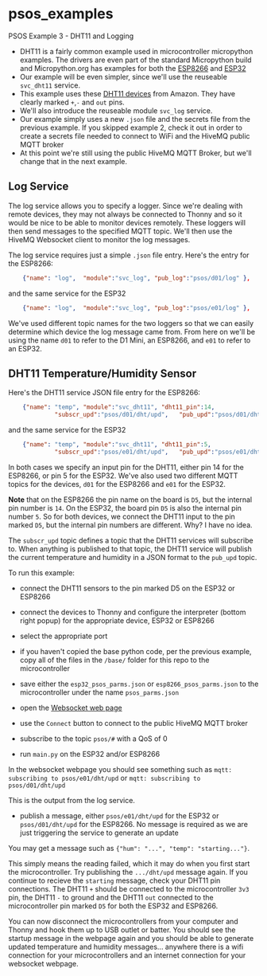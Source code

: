 # psos_examples
PSOS Example 3 - DHT11 and Logging

- DHT11 is a fairly common example used in microcontroller micropython examples. The drivers are even part of the standard Micropython build and Micropython.org has examples for both the [ESP8266](https://docs.micropython.org/en/latest/esp8266/quickref.html#dht-driver) and [ESP32](https://docs.micropython.org/en/latest/esp32/quickref.html#dht-driver)
- Our example will be even simpler, since we'll use the reuseable `svc_dht11` service.
- This example uses these [DHT11 devices](https://www.amazon.com/gp/product/B07WT2HJ4F/) from Amazon. They have clearly marked `+`,`-` and `out` pins.
- We'll also introduce the reuseable module `svc_log` service.
- Our example simply uses a new `.json` file and the secrets file from the previous example. If you skipped example 2, check it out in order to create a secrets file needed to connect to WiFi and the HiveMQ public MQTT broker
- At this point we're still using the public HiveMQ MQTT Broker, but we'll change that in the next example.

## Log Service

The log service allows you to specify a logger. Since we're dealing with remote
devices, they may not always be connected to Thonny and so it would be nice to be
able to monitor devices remotely. These loggers will then send messages to the
specified MQTT topic. We'll then use the HiveMQ Websocket client to monitor the 
log messages. 

The log service requires just a simple `.json` file entry.
Here's the entry for the ESP8266:
```json
    {"name": "log",  "module":"svc_log", "pub_log":"psos/d01/log" },
 ```
and the same service for the ESP32

```json
    {"name": "log",  "module":"svc_log", "pub_log":"psos/e01/log" },
```

We've used different topic names for the two loggers so that we can easily
determine which device the log message came from. From here on we'll be using
the name `d01` to refer to the D1 Mini, an ESP8266, and `e01` to refer to 
an ESP32.


## DHT11 Temperature/Humidity Sensor

Here's the DHT11 service JSON file entry for the ESP8266:

```json
    {"name": "temp", "module":"svc_dht11", "dht11_pin":14,
             "subscr_upd":"psos/d01/dht/upd",   "pub_upd":"psos/d01/dht" }
```
and the same service for the ESP32

```json
    {"name": "temp", "module":"svc_dht11", "dht11_pin":5,
             "subscr_upd":"psos/e01/dht/upd",   "pub_upd":"psos/e01/dht" }
```

In both cases we specify an input pin for the DHT11, either pin 14 for the ESP8266, or pin 5 for the ESP32. We've also used two different MQTT topics for the devices, `d01` for the ESP8266 and `e01` for the ESP32.

**Note** that on the ESP8266 the pin name on the board is `D5`, but the internal pin number is `14`. On the ESP32, the board pin `D5` is also the internal pin number `5`. So for both devices, we connect the DHT11 input to the pin marked `D5`, but the internal pin numbers are different. Why? I have no idea.

The `subscr_upd` topic defines a topic that the DHT11 services will subscribe to. When anything is published to that topic, the DHT11 service will publish the current temperature and humidity in a JSON format to the `pub_upd` topic.

To run this example:

- connect the DHT11 sensors to the pin marked D5 on the ESP32 or ESP8266
- connect the devices to Thonny and configure the interpreter (bottom right popup) for the appropriate device, ESP32 or ESP8266
- select the appropriate port
- if you haven't copied the base python code, per the previous example, copy all of the files in the `/base/` folder for this repo to the microcontroller
- save either the `esp32_psos_parms.json` or `esp8266_psos_parms.json` to the microcontroller under the name `psos_parms.json`


- open the [Websocket web page](http://www.hivemq.com/demos/websocket-client/)
- use the `Connect` button to connect to the public HiveMQ MQTT broker
- subscribe to the topic `psos/#` with a QoS of 0
- run `main.py` on the ESP32 and/or ESP8266

In the websocket webpage you should see something such as 
`mqtt: subscribing to psos/e01/dht/upd`  or 
`mqtt: subscribing to psos/d01/dht/upd`  

This is the output from the log service.

- publish a message, either `psos/e01/dht/upd` for the ESP32 or `psos/d01/dht/upd` for the ESP8266. No message is required as we are just triggering the service to generate an update

You may get a message such as `{"hum": "...", "temp": "starting..."}`.

This simply means the reading failed, which it may do when you first start the microcontroller. Try publishing the `.../dht/upd` message again. If you continue to recieve the `starting` message, check your DHT11 pin connections. The DHT11 `+` should be connected to the microcontroller `3v3` pin, the DHT11 `-` to ground and the DHT11 `out` connected to the microcontroller pin marked `D5` for both the ESP32 and ESP8266.

You can now disconnect the microcontrollers from your computer and Thonny and hook them up to USB outlet or batter. You should see the startup message in the webpage again and you should be able to generate updated temperature and humidity messages... anywhere there is a wifi connection for your microcontrollers and an internet connection for your websocket webpage.